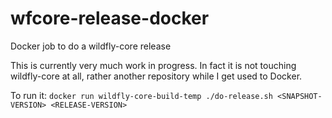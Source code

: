 # wfcore-release-docker
Docker job to do a wildfly-core release

This is currently very much work in progress. In fact it is not touching wildfly-core at all, rather another repository while I get used to Docker.

To run it:
	`docker run wildfly-core-build-temp ./do-release.sh <SNAPSHOT-VERSION> <RELEASE-VERSION>`
